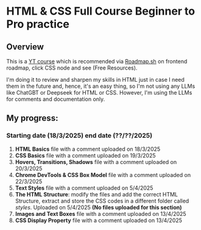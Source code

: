# HTML & CSS Full Course Beginner to Pro practice
## Overview
This is a [YT course](https://www.youtube.com/watch?v=G3e-cpL7ofc&t=1059s) which is recommended via [Roadmap.sh](https://roadmap.sh/frontend) on frontend roadmap, click CSS node and see (Free Resources).

I'm doing it to review and sharpen my skills in HTML just in case I need them in the future and, hence, it's an easy thing, so I'm not using any LLMs like ChatGBT or Deepseek for HTML or CSS. However, I'm using the LLMs for comments and documentation only.

## My progress:

### Starting date (18/3/2025) end date (??/??/2025)
1. **HTML Basics** file with a comment uploaded on 18/3/2025
2. **CSS Basics** file with a comment uploaded on 19/3/2025
3. **Hovers, Transitions, Shadows** file with a comment uploaded on 20/3/2025
4. **Chrome DevTools & CSS Box Model** file with a comment uploaded on 22/3/2025
5. **Text Styles** file with a comment uploaded on 5/4/2025
6. **The HTML Structure**: modify the files and add the correct HTML Structure, extract and store the CSS codes in a different folder called *styles*. Uploaded on 5/4/2025 **(No files uploaded for this section)**
7. **Images and Text Boxes** file with a comment uploaded on 13/4/2025
8. **CSS Display Property** file with a comment uploaded on 13/4/2025


